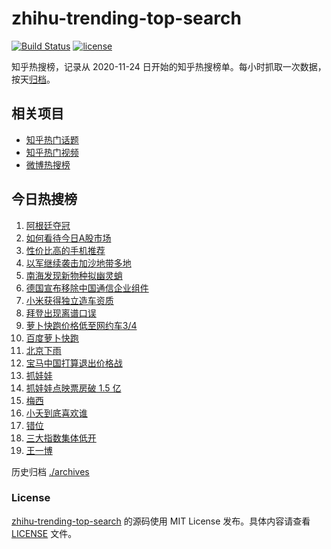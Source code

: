 # zhihu-trending-top-search

[![Build Status](https://github.com/justjavac/zhihu-trending-top-search/workflows/ci/badge.svg?branch=main)](https://github.com/justjavac/zhihu-trending-top-search/actions)
[![license](https://img.shields.io/github/license/justjavac/zhihu-trending-top-search)](https://github.com/justjavac/zhihu-trending-top-search/blob/main/LICENSE)

知乎热搜榜，记录从 2020-11-24 日开始的知乎热搜榜单。每小时抓取一次数据，按天[归档](./archives)。

## 相关项目

- [知乎热门话题](https://github.com/justjavac/zhihu-trending-hot-questions)
- [知乎热门视频](https://github.com/justjavac/zhihu-trending-hot-video)
- [微博热搜榜](https://github.com/justjavac/weibo-trending-hot-search)

## 今日热搜榜

<!-- BEGIN -->
<!-- 最后更新时间 Tue Jul 16 2024 16:12:00 GMT+0800 (China Standard Time) -->

1. [阿根廷夺冠](https://www.zhihu.com/search?q=%E9%98%BF%E6%A0%B9%E5%BB%B7%E5%A4%BA%E5%86%A0)
1. [如何看待今日A股市场](https://www.zhihu.com/search?q=%E5%A6%82%E4%BD%95%E7%9C%8B%E5%BE%85%E4%BB%8A%E6%97%A5A%E8%82%A1%E5%B8%82%E5%9C%BA)
1. [性价比高的手机推荐](https://www.zhihu.com/search?q=%E6%80%A7%E4%BB%B7%E6%AF%94%E9%AB%98%E7%9A%84%E6%89%8B%E6%9C%BA%E6%8E%A8%E8%8D%90)
1. [以军继续袭击加沙地带多地](https://www.zhihu.com/search?q=%E4%BB%A5%E5%86%9B%E7%BB%A7%E7%BB%AD%E8%A2%AD%E5%87%BB%E5%8A%A0%E6%B2%99%E5%9C%B0%E5%B8%A6%E5%A4%9A%E5%9C%B0)
1. [南海发现新物种拟幽灵蛸](https://www.zhihu.com/search?q=%E5%8D%97%E6%B5%B7%E5%8F%91%E7%8E%B0%E6%96%B0%E7%89%A9%E7%A7%8D%E6%8B%9F%E5%B9%BD%E7%81%B5%E8%9B%B8)
1. [德国宣布移除中国通信企业组件](https://www.zhihu.com/search?q=%E5%BE%B7%E5%9B%BD%E5%AE%A3%E5%B8%83%E7%A7%BB%E9%99%A4%E4%B8%AD%E5%9B%BD%E9%80%9A%E4%BF%A1%E4%BC%81%E4%B8%9A%E7%BB%84%E4%BB%B6)
1. [小米获得独立造车资质](https://www.zhihu.com/search?q=%E5%B0%8F%E7%B1%B3%E8%8E%B7%E5%BE%97%E7%8B%AC%E7%AB%8B%E9%80%A0%E8%BD%A6%E8%B5%84%E8%B4%A8)
1. [拜登出现离谱口误](https://www.zhihu.com/search?q=%E6%8B%9C%E7%99%BB%E5%87%BA%E7%8E%B0%E7%A6%BB%E8%B0%B1%E5%8F%A3%E8%AF%AF)
1. [萝卜快跑价格低至网约车3/4](https://www.zhihu.com/search?q=%E8%90%9D%E5%8D%9C%E5%BF%AB%E8%B7%91%E4%BB%B7%E6%A0%BC%E4%BD%8E%E8%87%B3%E7%BD%91%E7%BA%A6%E8%BD%A63%2F4)
1. [百度萝卜快跑](https://www.zhihu.com/search?q=%E7%99%BE%E5%BA%A6%E8%90%9D%E5%8D%9C%E5%BF%AB%E8%B7%91)
1. [北京下雨](https://www.zhihu.com/search?q=%E5%8C%97%E4%BA%AC%E4%B8%8B%E9%9B%A8)
1. [宝马中国打算退出价格战](https://www.zhihu.com/search?q=%E5%AE%9D%E9%A9%AC%E4%B8%AD%E5%9B%BD%E6%89%93%E7%AE%97%E9%80%80%E5%87%BA%E4%BB%B7%E6%A0%BC%E6%88%98)
1. [抓娃娃](https://www.zhihu.com/search?q=%E6%8A%93%E5%A8%83%E5%A8%83)
1. [抓娃娃点映票房破 1.5 亿](https://www.zhihu.com/search?q=%E6%8A%93%E5%A8%83%E5%A8%83%E7%82%B9%E6%98%A0%E7%A5%A8%E6%88%BF%E7%A0%B4%201.5%20%E4%BA%BF)
1. [梅西](https://www.zhihu.com/search?q=%E6%A2%85%E8%A5%BF)
1. [小夭到底喜欢谁](https://www.zhihu.com/search?q=%E5%B0%8F%E5%A4%AD%E5%88%B0%E5%BA%95%E5%96%9C%E6%AC%A2%E8%B0%81)
1. [错位](https://www.zhihu.com/search?q=%E9%94%99%E4%BD%8D)
1. [三大指数集体低开](https://www.zhihu.com/search?q=%E4%B8%89%E5%A4%A7%E6%8C%87%E6%95%B0%E9%9B%86%E4%BD%93%E4%BD%8E%E5%BC%80)
1. [王一博](https://www.zhihu.com/search?q=%E7%8E%8B%E4%B8%80%E5%8D%9A)

<!-- END -->

历史归档 [./archives](./archives)

### License

[zhihu-trending-top-search](https://github.com/justjavac/zhihu-trending-top-search) 的源码使用 MIT License
发布。具体内容请查看 [LICENSE](./LICENSE) 文件。
